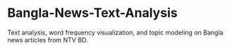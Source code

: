 # Bangla-News-Text-Analysis
Text analysis, word frequency visualization, and topic modeling on Bangla news articles from NTV BD.
